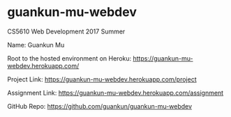 # guankun-mu-webdev

CS5610 Web Development 2017 Summer 

Name: Guankun Mu 

Root to the hosted environment on Heroku: https://guankun-mu-webdev.herokuapp.com/

Project Link: https://guankun-mu-webdev.herokuapp.com/project

Assignment Link: https://guankun-mu-webdev.herokuapp.com/assignment

GitHub Repo: https://github.com/guankun/guankun-mu-webdev